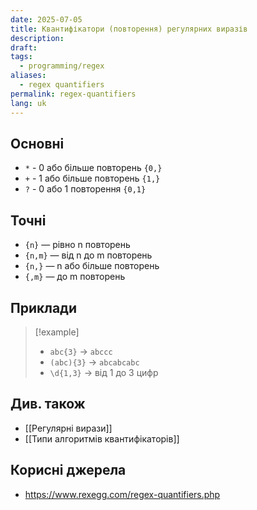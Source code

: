```yaml
---
date: 2025-07-05
title: Квантифікатори (повторення) регулярних виразів
description: 
draft: 
tags:
  - programming/regex
aliases:
  - regex quantifiers
permalink: regex-quantifiers
lang: uk
---
```


## Основні

- `*` - 0 або більше повторень `{0,}`
- `+` - 1 або більше повторень `{1,}`
- `?` - 0 або 1 повторення `{0,1}`

## Точні

- `{n}` — рівно n повторень
- `{n,m}` — від n до m повторень
- `{n,}` — n або більше повторень
- `{,m}` — до m повторень

## Приклади

> [!example]
> - `abc{3}` -> `abccc`
> - `(abc){3}` -> `abcabcabc`
> - `\d{1,3}` -> від 1 до 3 цифр


## Див. також

- [[Регулярні вирази]]
- [[Типи алгоритмів квантифікаторів]]

## Корисні джерела

- https://www.rexegg.com/regex-quantifiers.php